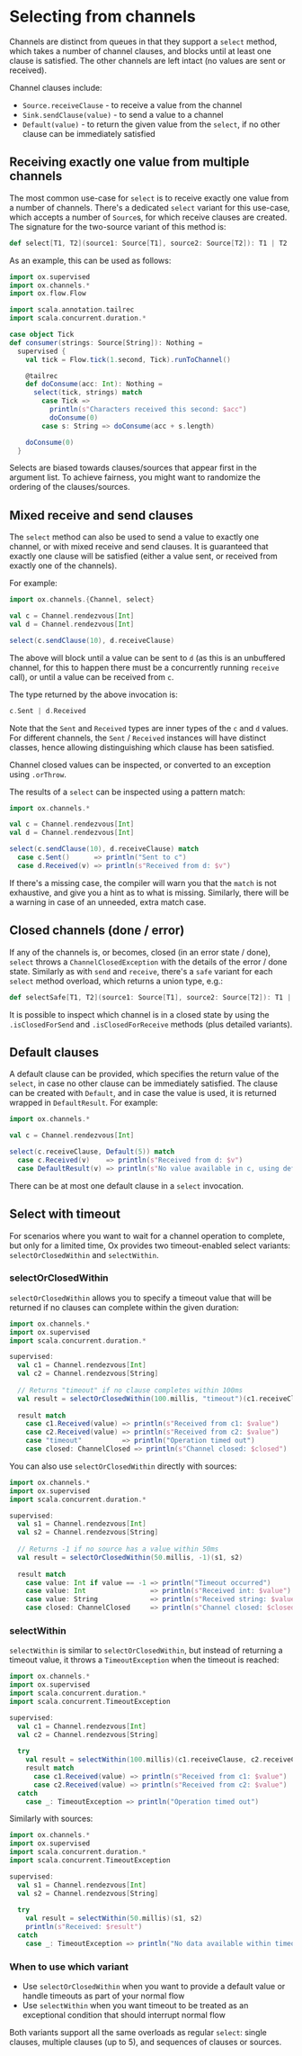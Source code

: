 # Selecting from channels

Channels are distinct from queues in that they support a `select` method, which takes a number of channel clauses, and
blocks until at least one clause is satisfied. The other channels are left intact (no values are sent or received).

Channel clauses include:

* `Source.receiveClause` - to receive a value from the channel
* `Sink.sendClause(value)` - to send a value to a channel
* `Default(value)` - to return the given value from the `select`, if no other clause can be immediately satisfied

## Receiving exactly one value from multiple channels

The most common use-case for `select` is to receive exactly one value from a number of channels. There's a dedicated
`select` variant for this use-case, which accepts a number of `Source`s, for which receive clauses are created. The
signature for the two-source variant of this method is:

```scala
def select[T1, T2](source1: Source[T1], source2: Source[T2]): T1 | T2
```

As an example, this can be used as follows:

```scala
import ox.supervised
import ox.channels.*
import ox.flow.Flow

import scala.annotation.tailrec
import scala.concurrent.duration.*

case object Tick
def consumer(strings: Source[String]): Nothing =
  supervised {
    val tick = Flow.tick(1.second, Tick).runToChannel()

    @tailrec
    def doConsume(acc: Int): Nothing =
      select(tick, strings) match
        case Tick =>
          println(s"Characters received this second: $acc")
          doConsume(0)
        case s: String => doConsume(acc + s.length)

    doConsume(0)
  }
```

Selects are biased towards clauses/sources that appear first in the argument list. To achieve fairness, you might want
to randomize the ordering of the clauses/sources.

## Mixed receive and send clauses

The `select` method can also be used to send a value to exactly one channel, or with mixed receive and send clauses.
It is guaranteed that exactly one clause will be satisfied (either a value sent, or received from exactly one of the
channels).

For example:

```scala
import ox.channels.{Channel, select}

val c = Channel.rendezvous[Int]
val d = Channel.rendezvous[Int]

select(c.sendClause(10), d.receiveClause)
```

The above will block until a value can be sent to `d` (as this is an unbuffered channel, for this to happen there must
be a concurrently running `receive` call), or until a value can be received from `c`.

The type returned by the above invocation is:

```scala
c.Sent | d.Received
```

Note that the `Sent` and `Received` types are inner types of the `c` and `d` values. For different channels, the
`Sent` / `Received` instances will have distinct classes, hence allowing distinguishing which clause has been satisfied.

Channel closed values can be inspected, or converted to an exception using `.orThrow`.

The results of a `select` can be inspected using a pattern match:

```scala
import ox.channels.*

val c = Channel.rendezvous[Int]
val d = Channel.rendezvous[Int]

select(c.sendClause(10), d.receiveClause) match
  case c.Sent()      => println("Sent to c")
  case d.Received(v) => println(s"Received from d: $v")
```

If there's a missing case, the compiler will warn you that the `match` is not exhaustive, and give you a hint as to
what is missing. Similarly, there will be a warning in case of an unneeded, extra match case.

## Closed channels (done / error)

If any of the channels is, or becomes, closed (in an error state / done), `select` throws a `ChannelClosedException` 
with the details of the error / done state. Similarly as with `send` and `receive`, there's a `safe` variant for each
`select` method overload, which returns a union type, e.g.:

```scala
def selectSafe[T1, T2](source1: Source[T1], source2: Source[T2]): T1 | T2 | ChannelClosed
```

It is possible to inspect which channel is in a closed state by using the `.isClosedForSend` and `.isClosedForReceive`
methods (plus detailed variants).

## Default clauses

A default clause can be provided, which specifies the return value of the `select`, in case no other clause can be
immediately satisfied. The clause can be created with `Default`, and in case the value is used, it is returned wrapped
in `DefaultResult`. For example:

```scala
import ox.channels.*

val c = Channel.rendezvous[Int]

select(c.receiveClause, Default(5)) match
  case c.Received(v)    => println(s"Received from d: $v")
  case DefaultResult(v) => println(s"No value available in c, using default: $v")
```

There can be at most one default clause in a `select` invocation.

## Select with timeout

For scenarios where you want to wait for a channel operation to complete, but only for a limited time, Ox provides 
two timeout-enabled select variants: `selectOrClosedWithin` and `selectWithin`.

### selectOrClosedWithin

`selectOrClosedWithin` allows you to specify a timeout value that will be returned if no clauses can complete within 
the given duration:

```scala
import ox.channels.*
import ox.supervised
import scala.concurrent.duration.*

supervised:
  val c1 = Channel.rendezvous[Int]
  val c2 = Channel.rendezvous[String]
  
  // Returns "timeout" if no clause completes within 100ms
  val result = selectOrClosedWithin(100.millis, "timeout")(c1.receiveClause, c2.receiveClause)
  
  result match
    case c1.Received(value) => println(s"Received from c1: $value")
    case c2.Received(value) => println(s"Received from c2: $value") 
    case "timeout"          => println("Operation timed out")
    case closed: ChannelClosed => println(s"Channel closed: $closed")
```

You can also use `selectOrClosedWithin` directly with sources:

```scala
import ox.channels.*
import ox.supervised
import scala.concurrent.duration.*

supervised:
  val s1 = Channel.rendezvous[Int] 
  val s2 = Channel.rendezvous[String]
  
  // Returns -1 if no source has a value within 50ms
  val result = selectOrClosedWithin(50.millis, -1)(s1, s2)
  
  result match
    case value: Int if value == -1 => println("Timeout occurred")
    case value: Int                => println(s"Received int: $value")
    case value: String             => println(s"Received string: $value")
    case closed: ChannelClosed     => println(s"Channel closed: $closed")
```

### selectWithin

`selectWithin` is similar to `selectOrClosedWithin`, but instead of returning a timeout value, it throws a 
`TimeoutException` when the timeout is reached:

```scala
import ox.channels.*
import ox.supervised
import scala.concurrent.duration.*
import scala.concurrent.TimeoutException

supervised:
  val c1 = Channel.rendezvous[Int]
  val c2 = Channel.rendezvous[String]
  
  try
    val result = selectWithin(100.millis)(c1.receiveClause, c2.receiveClause)
    result match
      case c1.Received(value) => println(s"Received from c1: $value")
      case c2.Received(value) => println(s"Received from c2: $value")
  catch
    case _: TimeoutException => println("Operation timed out")
```

Similarly with sources:

```scala
import ox.channels.*
import ox.supervised
import scala.concurrent.duration.*
import scala.concurrent.TimeoutException

supervised:
  val s1 = Channel.rendezvous[Int]
  val s2 = Channel.rendezvous[String] 
  
  try
    val result = selectWithin(50.millis)(s1, s2)
    println(s"Received: $result")
  catch
    case _: TimeoutException => println("No data available within timeout")
```

### When to use which variant

- Use `selectOrClosedWithin` when you want to provide a default value or handle timeouts as part of your normal flow
- Use `selectWithin` when you want timeout to be treated as an exceptional condition that should interrupt normal flow

Both variants support all the same overloads as regular `select`: single clauses, multiple clauses (up to 5), and 
sequences of clauses or sources.
